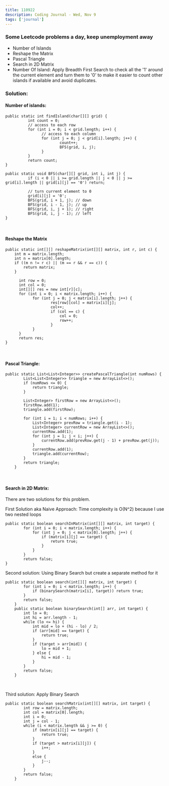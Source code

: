 ```yaml
---
title: 110922
description: Coding Journal - Wed, Nov 9
tags: ['journal']
---
```



### Some Leetcode problems a day, keep unemployment away
- Number of Islands
- Reshape the Matrix
- Pascal Triangle
- Search in 2D Matrix
- Number Of Island: Apply Breadth First Search to check all the '1' around the current element and turn them to '0' to make it easier to count other islands if available and avoid duplicates.

### Solution:

#### Number of islands: 
```
public static int findIsland(char[][] grid) {
          int count = 0;
          // access to each row
          for (int i = 0; i < grid.length; i++) {
                // access to each column
                for (int j = 0; j < grid[i].length; j++) {
                        count++;
                        BFS(grid, i, j);
                }
          }
          return count;
}

public static void BFS(char[][] grid, int i, int j) {
          if (i < 0 || i >= grid.length || j < 0 || j >= grid[i].length || grid[i][j] == '0') return;

          // turn current element to 0
          grid[i][j] = '0';
          BFS(grid, i + 1, j); // down
          BFS(grid, i - 1, j); // up
          BFS(grid, i, j + 1); // right
          BFS(grid, i, j - 1); // left
}
```
<br>

#### Reshape the Matrix

```
public static int[][] reshapeMatrix(int[][] matrix, int r, int c) { 
    int m = matrix.length; 
    int n = matrix[0].length; 
    if ((m n != r c) || (m == r && r == c)) { 
        return matrix; 
    }

      int row = 0;
      int col = 0;
      int[][] res = new int[r][c];
      for (int i = 0; i < matrix.length; i++) {
            for (int j = 0; j < matrix[i].length; j++) {
                    res[row][col] = matrix[i][j];
                    col++;
                    if (col == c) {
                        col = 0;
                        row++;
                    }
            }
      }
      return res;
}
```

<br>

#### Pascal Triangle:


```
public static List<List<Integer>> createPascalTriangle(int numRows) {
        List<List<Integer>> triangle = new ArrayList<>();
        if (numRows <= 0) {
            return triangle;
        }

        List<Integer> firstRow = new ArrayList<>();
        firstRow.add(1);
        triangle.add(firstRow);

        for (int i = 1; i < numRows; i++) {
            List<Integer> prevRow = triangle.get(i - 1);
            List<Integer> currentRow = new ArrayList<>();
            currentRow.add(1);
            for (int j = 1; j < i; j++) {
                currentRow.add(prevRow.get(j - 1) + prevRow.get(j));
            }
            currentRow.add(1);
            triangle.add(currentRow);
        }
        return triangle;
    }
```

<br>

#### Search in 2D Matrix:

There are two solutions for this problem.

First Solution aka Naive Approach: Time complexity is O(N^2) because I use two nested loops


```
public static boolean searchInMatrix(int[][] matrix, int target) {
        for (int i = 0; i < matrix.length; i++) {
            for (int j = 0; j < matrix[0].length; j++) {
                if (matrix[i][j] == target) {
                    return true;
                }
            }
        }
        return false;
}
```

Second solution: Using Binary Search but create a separate method for it


```
public static boolean search(int[][] matrix, int target) {
        for (int i = 0; i < matrix.length; i++) {
            if (binarySearch(matrix[i], target)) return true;
        }
        return false;
    }
    public static boolean binarySearch(int[] arr, int target) {
        int lo = 0;
        int hi = arr.length - 1;
        while (lo <= hi) {
            int mid = lo + (hi - lo) / 2;
            if (arr[mid] == target) {
                return true;
            }
            if (target > arr[mid]) {
                lo = mid + 1;
            } else {
                hi = mid - 1;
            }
        }
        return false;
    }
```

<br>

Third solution: Apply Binary Search

```
public static boolean searchMatrix(int[][] matrix, int target) {
        int row = matrix.length;
        int col = matrix[0].length;
        int i = 0;
        int j = col - 1;
        while (i < matrix.length && j >= 0) {
            if (matrix[i][j] == target) {
                return true;
            }
            if (target > matrix[i][j]) {
                i++;
            }
            else {
                j--;
            }
        }
        return false;
    }
```
